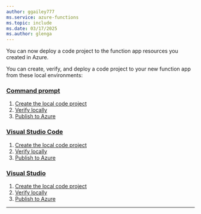 ```yaml
---
author: ggailey777
ms.service: azure-functions
ms.topic: include
ms.date: 03/17/2025
ms.author: glenga
---
```


You can now deploy a code project to the function app resources you created in Azure. 

You can create, verify, and deploy a code project to your new function app from these local environments:

### [Command prompt](#tab/core-tools)

1. [Create the local code project](../articles/azure-functions/functions-run-local.md#create-your-local-project)
1. [Verify locally](../articles/azure-functions/functions-run-local.md#run-a-local-function)
1. [Publish to Azure](../articles/azure-functions/functions-run-local.md#publish)

### [Visual Studio Code](#tab/vs-code)

1. [Create the local code project](../articles/azure-functions/functions-develop-vs-code.md#create-an-azure-functions-project)
1. [Verify locally](../articles/azure-functions/functions-develop-vs-code.md#run-functions-locally)
1. [Publish to Azure](../articles/azure-functions/functions-develop-vs-code.md#republish-project-files)
 
### [Visual Studio](#tab/vs)

1. [Create the local code project](../articles/azure-functions/functions-develop-vs.md#create-an-azure-functions-project)
1. [Verify locally](../articles/azure-functions/functions-develop-vs.md#run-functions-locally)
1. [Publish to Azure](../articles/azure-functions/functions-develop-vs.md#publish-to-azure)

---